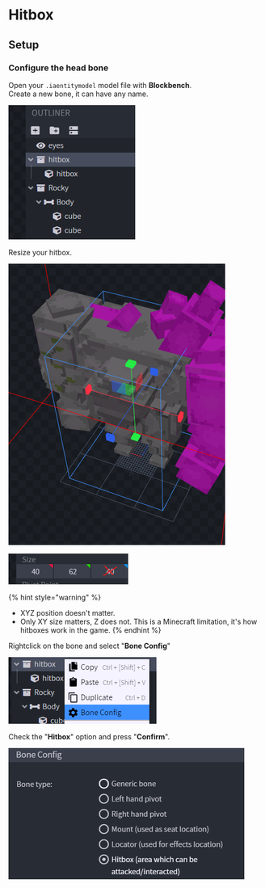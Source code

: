 # Hitbox

## Setup

### Configure the head bone

Open your `.iaentitymodel` model file with **Blockbench**.\
Create a new bone, it can have any name.

![](<../../../../.gitbook/assets/image (154).png>)

Resize your hitbox.



![](<../../../../.gitbook/assets/image (163).png>)

![](<../../../../.gitbook/assets/image (67).png>)

{% hint style="warning" %}
* XYZ position doesn't matter.
* Only XY size matters, Z does not. This is a Minecraft limitation, it's how hitboxes work in the game.
{% endhint %}

Rightclick on the bone and select "**Bone Config**"

![](<../../../../.gitbook/assets/image (90).png>)

Check the "**Hitbox**" option and press "**Confirm**".

![](<../../../../.gitbook/assets/image (61).png>)

